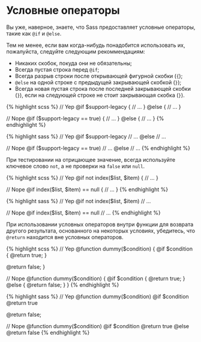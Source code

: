 
# Условные операторы

Вы уже, наверное, знаете, что Sass предоставляет условные операторы, такие как `@if` и `@else`.  

Тем не менее, если вам когда-нибудь понадобится использовать их, пожалуйста, следуйте следующим рекоммендациям:

* Никаких скобок, покуда они не обязательны;
* Всегда пустая строка перед `@if`;
* Всегда разрыв строки после открывающей фигурной скобки (`{`);
* `@else` на одной строке с предыдущей закрывающей скобкой (`}`);
* Всегда новая пустая строка после последней закрывающей скобки (`}`), если на следующей строке не стоит закрывающая скобка (`}`).

<div class="code-block">
  <div class="code-block__wrapper" data-syntax="scss">
{% highlight scss %}
// Yep
@if $support-legacy {
  // ...
} @else {
  // ...
}

// Nope
@if ($support-legacy == true) {
  // ...
}
@else {
  // ...
}
{% endhighlight %}
  </div>
  <div class="code-block__wrapper" data-syntax="sass">
{% highlight sass %}
// Yep
@if $support-legacy
  // ...
@else
  // ...

// Nope
@if ($support-legacy == true)
  // ...
@else
  // ...
{% endhighlight %}
  </div>
</div>

При тестировании на отрицающее значение, всегда используйте ключевое слово `not`, а не проверки на `false` или `null`.

<div class="code-block">
  <div class="code-block__wrapper" data-syntax="scss">
{% highlight scss %}
// Yep
@if not index($list, $item) {
  // ...
}

// Nope
@if index($list, $item) == null {
  // ...
}
{% endhighlight %}
  </div>
  <div class="code-block__wrapper" data-syntax="sass">
{% highlight sass %}
// Yep
@if not index($list, $item)
  // ...

// Nope
@if index($list, $item) == null
  // ...
{% endhighlight %}
  </div>
</div>

При использовании условных операторов внутри функции для возврата другого результата, основанного на некоторых условиях, убедитесь, что `@return` находится вне условных операторов.

<div class="code-block">
  <div class="code-block__wrapper" data-syntax="scss">
{% highlight scss %}
// Yep
@function dummy($condition) {
  @if $condition {
    @return true;
  }

  @return false;
}

// Nope
@function dummy($condition) {
  @if $condition {
    @return true;
  } @else {
    @return false;
  }
}
{% endhighlight %}
  </div>
  <div class="code-block__wrapper" data-syntax="sass">
{% highlight sass %}
// Yep
@function dummy($condition)
  @if $condition
    @return true

  @return false;

// Nope
@function dummy($condition)
  @if $condition
    @return true
  @else
    @return false
{% endhighlight %}
  </div>
</div>
